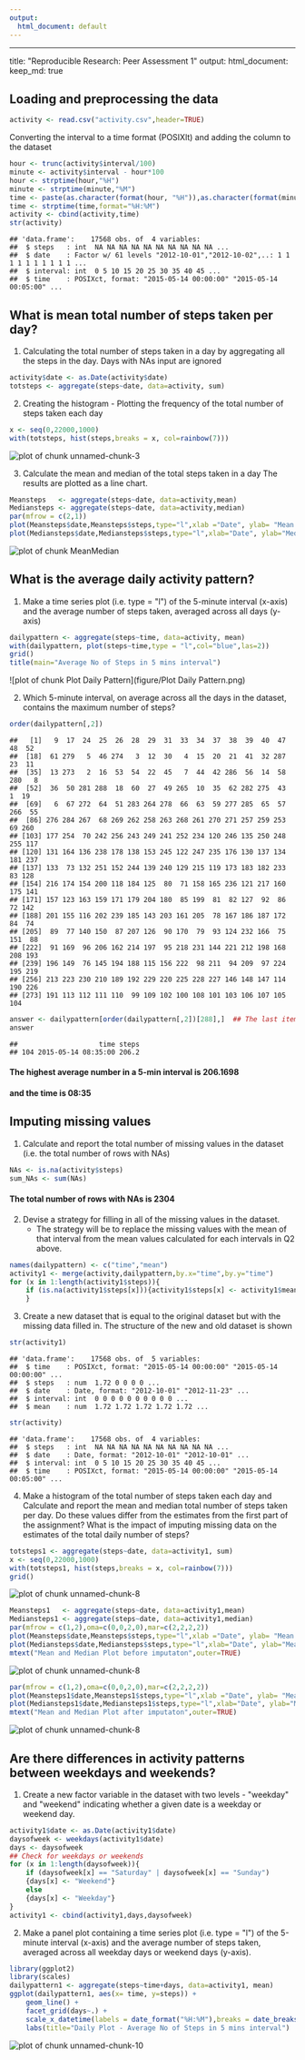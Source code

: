 ```yaml
---
output:
  html_document: default
---
```

---
title: "Reproducible Research: Peer Assessment 1"
output: 
  html_document:
    keep_md: true

## Loading and preprocessing the data

```r
activity <- read.csv("activity.csv",header=TRUE)
```
Converting the interval to a time format (POSIXlt) and adding the column to the dataset

```r
hour <- trunc(activity$interval/100)
minute <- activity$interval - hour*100
hour <- strptime(hour,"%H")
minute <- strptime(minute,"%M")
time <- paste(as.character(format(hour, "%H")),as.character(format(minute, "%M")),sep=":")
time <- strptime(time,format="%H:%M")
activity <- cbind(activity,time)
str(activity)
```

```
## 'data.frame':	17568 obs. of  4 variables:
##  $ steps   : int  NA NA NA NA NA NA NA NA NA NA ...
##  $ date    : Factor w/ 61 levels "2012-10-01","2012-10-02",..: 1 1 1 1 1 1 1 1 1 1 ...
##  $ interval: int  0 5 10 15 20 25 30 35 40 45 ...
##  $ time    : POSIXct, format: "2015-05-14 00:00:00" "2015-05-14 00:05:00" ...
```

## What is mean total number of steps taken per day?
1. Calculating the total number of steps taken in a day by aggregating all the steps in the day. Days with NAs input are ignored


```r
activity$date <- as.Date(activity$date)
totsteps <- aggregate(steps~date, data=activity, sum)
```
2. Creating the histogram - Plotting the frequency of the total number of steps taken each day


```r
x <- seq(0,22000,1000)
with(totsteps, hist(steps,breaks = x, col=rainbow(7)))
```

![plot of chunk unnamed-chunk-3](figure/unnamed-chunk-3.png) 

3. Calculate the mean and median of the total steps taken in a day
   The results are plotted as a line chart.

```r
Meansteps   <- aggregate(steps~date, data=activity,mean)
Mediansteps <- aggregate(steps~date, data=activity,median)
par(mfrow = c(2,1))
plot(Meansteps$date,Meansteps$steps,type="l",xlab ="Date", ylab= "Mean No of Steps",col="darkgreen")
plot(Mediansteps$date,Mediansteps$steps,type="l",xlab="Date", ylab="Median No of Steps",col="red")
```

![plot of chunk MeanMedian](figure/MeanMedian.png) 

## What is the average daily activity pattern?

1. Make a time series plot (i.e. type = "l") of the 5-minute interval (x-axis) and the average number of steps taken, averaged across all days (y-axis)

```r
dailypattern <- aggregate(steps~time, data=activity, mean)
with(dailypattern, plot(steps~time,type = "l",col="blue",las=2))
grid()
title(main="Average No of Steps in 5 mins interval")
```

![plot of chunk Plot Daily Pattern](figure/Plot Daily Pattern.png) 

2. Which 5-minute interval, on average across all the days in the dataset, contains the maximum number of steps?

```r
order(dailypattern[,2])
```

```
##   [1]   9  17  24  25  26  28  29  31  33  34  37  38  39  40  47  48  52
##  [18]  61 279   5  46 274   3  12  30   4  15  20  21  41  32 287  23  11
##  [35]  13 273   2  16  53  54  22  45   7  44  42 286  56  14  58 280   8
##  [52]  36  50 281 288  18  60  27  49 265  10  35  62 282 275  43   1  19
##  [69]   6  67 272  64  51 283 264 278  66  63  59 277 285  65  57 266  55
##  [86] 276 284 267  68 269 262 258 263 268 261 270 271 257 259 253  69 260
## [103] 177 254  70 242 256 243 249 241 252 234 120 246 135 250 248 255 117
## [120] 131 164 136 238 178 138 153 245 122 247 235 176 130 137 134 181 237
## [137] 133  73 132 251 152 244 139 240 129 215 119 173 183 182 233  83 128
## [154] 216 174 154 200 118 184 125  80  71 158 165 236 121 217 160 175 141
## [171] 157 123 163 159 171 179 204 180  85 199  81  82 127  92  86  72 142
## [188] 201 155 116 202 239 185 143 203 161 205  78 167 186 187 172  84  74
## [205]  89  77 140 150  87 207 126  90 170  79  93 124 232 166  75 151  88
## [222]  91 169  96 206 162 214 197  95 218 231 144 221 212 198 168 208 193
## [239] 196 149  76 145 194 188 115 156 222  98 211  94 209  97 224 195 219
## [256] 213 223 230 210 189 192 229 220 225 228 227 146 148 147 114 190 226
## [273] 191 113 112 111 110  99 109 102 100 108 101 103 106 107 105 104
```

```r
answer <- dailypattern[order(dailypattern[,2])[288],]  ## The last item has the highest number
answer
```

```
##                    time steps
## 104 2015-05-14 08:35:00 206.2
```
#### The highest average number in a 5-min interval is 206.1698 
#### and the time is 08:35    
  

## Imputing missing values

1. Calculate and report the total number of missing values in the dataset (i.e. the total number of rows with NAs)

```r
NAs <- is.na(activity$steps)
sum_NAs <- sum(NAs)
```
#### The total number of rows with NAs is 2304   


2. Devise a strategy for filling in all of the missing values in the dataset. 
   - The strategy will be to replace the missing values with the mean of that interval from the mean values calculated for each intervals in Q2 above.

```r
names(dailypattern) <- c("time","mean")
activity1 <- merge(activity,dailypattern,by.x="time",by.y="time")
for (x in 1:length(activity1$steps)){
    if (is.na(activity1$steps[x])){activity1$steps[x] <- activity1$mean[x]}
    }
```

3. Create a new dataset that is equal to the original dataset but with the missing data filled in. The structure of the new and old dataset is shown

```r
str(activity1)
```

```
## 'data.frame':	17568 obs. of  5 variables:
##  $ time    : POSIXct, format: "2015-05-14 00:00:00" "2015-05-14 00:00:00" ...
##  $ steps   : num  1.72 0 0 0 0 ...
##  $ date    : Date, format: "2012-10-01" "2012-11-23" ...
##  $ interval: int  0 0 0 0 0 0 0 0 0 0 ...
##  $ mean    : num  1.72 1.72 1.72 1.72 1.72 ...
```

```r
str(activity)
```

```
## 'data.frame':	17568 obs. of  4 variables:
##  $ steps   : int  NA NA NA NA NA NA NA NA NA NA ...
##  $ date    : Date, format: "2012-10-01" "2012-10-01" ...
##  $ interval: int  0 5 10 15 20 25 30 35 40 45 ...
##  $ time    : POSIXct, format: "2015-05-14 00:00:00" "2015-05-14 00:05:00" ...
```
4. Make a histogram of the total number of steps taken each day and Calculate and report the mean and median total number of steps taken per day. Do these values differ from the estimates from the first part of the assignment? What is the impact of imputing missing data on the estimates of the total daily number of steps?

```r
totsteps1 <- aggregate(steps~date, data=activity1, sum)
x <- seq(0,22000,1000)
with(totsteps1, hist(steps,breaks = x, col=rainbow(7)))
grid()
```

![plot of chunk unnamed-chunk-8](figure/unnamed-chunk-81.png) 

```r
Meansteps1   <- aggregate(steps~date, data=activity1,mean)
Mediansteps1 <- aggregate(steps~date, data=activity1,median)
par(mfrow = c(1,2),oma=c(0,0,2,0),mar=c(2,2,2,2))
plot(Meansteps$date,Meansteps$steps,type="l",xlab ="Date", ylab= "Mean No of Steps",col="darkgreen")
plot(Mediansteps$date,Mediansteps$steps,type="l",xlab="Date", ylab="Mean No of Steps",col="red")
mtext("Mean and Median Plot before imputaton",outer=TRUE)
```

![plot of chunk unnamed-chunk-8](figure/unnamed-chunk-82.png) 

```r
par(mfrow = c(1,2),oma=c(0,0,2,0),mar=c(2,2,2,2))
plot(Meansteps1$date,Meansteps1$steps,type="l",xlab ="Date", ylab= "Mean No of Steps",col="blue")
plot(Mediansteps1$date,Mediansteps1$steps,type="l",xlab="Date", ylab="Mean No of Steps",col="orange")
mtext("Mean and Median Plot after imputaton",outer=TRUE)
```

![plot of chunk unnamed-chunk-8](figure/unnamed-chunk-83.png) 

## Are there differences in activity patterns between weekdays and weekends?

1. Create a new factor variable in the dataset with two levels - "weekday" and "weekend" indicating whether a given date is a weekday or weekend day.


```r
activity1$date <- as.Date(activity1$date)
daysofweek <- weekdays(activity1$date)
days <- daysofweek
## Check for weekdays or weekends
for (x in 1:length(daysofweek)){
    if (daysofweek[x] == "Saturday" | daysofweek[x] == "Sunday")
    {days[x] <- "Weekend"}
    else
    {days[x] <- "Weekday"}
}
activity1 <- cbind(activity1,days,daysofweek)
```
2. Make a panel plot containing a time series plot (i.e. type = "l") of the 5-minute interval (x-axis) and the average number of steps taken, averaged across all weekday days or weekend days (y-axis). 

```r
library(ggplot2)
library(scales)
dailypattern1 <- aggregate(steps~time+days, data=activity1, mean)
ggplot(dailypattern1, aes(x= time, y=steps)) +
    geom_line() +
    facet_grid(days~.) +
    scale_x_datetime(labels = date_format("%H:%M"),breaks = date_breaks("2 hour")) +
    labs(title="Daily Plot - Average No of Steps in 5 mins interval")
```

![plot of chunk unnamed-chunk-10](figure/unnamed-chunk-10.png) 

